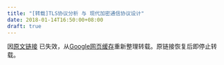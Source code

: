 ```yaml
---
title: "[转载]TLS协议分析 与 现代加密通信协议设计"
date: 2018-01-14T16:50:00+08:00
draft: true
---
```


因[原文链接](https://blog.helong.info/blog/2015/09/07/tls-protocol-analysis-and-crypto-protocol-design/) 已失效，从[Google网页缓存](https://webcache.googleusercontent.com/search?q=cache:bZEt4Vqu2HAJ:https://blog.helong.info/blog/archives/+&cd=3&hl=zh-CN&ct=clnk&gl=us)重新整理转载。原链接恢复后即停止转载。
